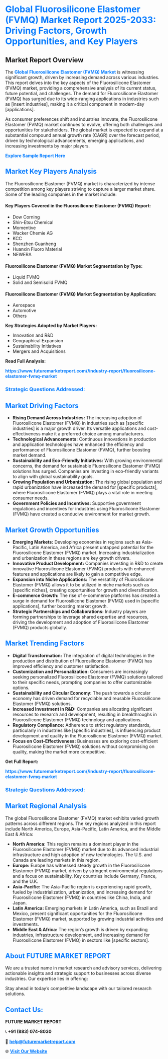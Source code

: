 <h1 style="color: #007BFF;">Global Fluorosilicone Elastomer (FVMQ) Market Report 2025-2033: Driving Factors, Growth Opportunities, and Key Players</h1>

<section id="overview">
<h2>Market Report Overview</h2>
<p>The <a href="https://www.futuremarketreport.com//industry-report/fluorosilicone-elastomer-fvmq-market" style="color: #007BFF; text-decoration: none;"><strong>Global Fluorosilicone Elastomer (FVMQ) Market</strong></a> is witnessing significant growth, driven by increasing demand across various industries. This report delves into the key aspects of the Fluorosilicone Elastomer (FVMQ) market, providing a comprehensive analysis of its current status, future potential, and challenges. The demand for Fluorosilicone Elastomer (FVMQ) has surged due to its wide-ranging applications in industries such as [insert industries], making it a critical component in modern-day [applications].</p>
<p>As consumer preferences shift and industries innovate, the Fluorosilicone Elastomer (FVMQ) market continues to evolve, offering both challenges and opportunities for stakeholders. The global market is expected to expand at a substantial compound annual growth rate (CAGR) over the forecast period, driven by technological advancements, emerging applications, and increasing investments by major players.</p>
</section>

<section id="overview">
<p><a href="https://www.futuremarketreport.com//request-sample/reportId=90727" style="color: #007BFF; text-decoration: none;"><strong>Explore Sample Report Here</strong></a></p>
</section>

<section id="key-players">
<h2 style="color: #007BFF;">Market Key Players Analysis</h2>
<p>The Fluorosilicone Elastomer (FVMQ) market is characterized by intense competition among key players striving to capture a larger market share. Some of the leading companies in the market include:</p>
<h4>Key Players Covered in the Fluorosilicone Elastomer (FVMQ) Report:</h4>
<ul><li>Dow Corning</li><li>Shin-Etsu Chemical</li><li>Momentive</li><li>Wacker Chemie AG</li><li>KCC</li><li>Shenzhen Guanheng</li><li>Huanxin Fluoro Material</li><li>NEWERA</li></ul>
<h4>Fluorosilicone Elastomer (FVMQ) Market Segmentation by Type:</h4>
<ul><li>Liquid FVMQ</li><li>Solid and Semisolid FVMQ</li></ul>

<h4>Fluorosilicone Elastomer (FVMQ) Market Segmentation by Application:</h4>
<ul><li>Aerospace</li><li>Automotive</li><li>Others</li></ul>
<p><strong>Key Strategies Adopted by Market Players:</strong></p>
<ul>
<li>Innovation and R&D</li>
<li>Geographical Expansion</li>
<li>Sustainability Initiatives</li>
<li>Mergers and Acquisitions</li>
</ul>
</section>

<section>
<p><strong>Read Full Analysis: </strong></p><a href="https://www.futuremarketreport.com//industry-report/fluorosilicone-elastomer-fvmq-market" style="color: #007BFF; text-decoration: none;"><strong>https://www.futuremarketreport.com//industry-report/fluorosilicone-elastomer-fvmq-market</strong></a>
<h3 style="color: #007BFF;">Strategic Questions Addressed:</h3>
</section>

<section id="driving-factors">
<h2 style="color: #007BFF;">Market Driving Factors</h2>
<ul>
<li><strong>Rising Demand Across Industries:</strong> The increasing adoption of Fluorosilicone Elastomer (FVMQ) in industries such as [specific industries] is a major growth driver. Its versatile applications and cost-effectiveness make it a preferred choice among manufacturers.</li>
<li><strong>Technological Advancements:</strong> Continuous innovations in production and application technologies have enhanced the efficiency and performance of Fluorosilicone Elastomer (FVMQ), further boosting market demand.</li>
<li><strong>Sustainability and Eco-Friendly Initiatives:</strong> With growing environmental concerns, the demand for sustainable Fluorosilicone Elastomer (FVMQ) solutions has surged. Companies are investing in eco-friendly variants to align with global sustainability goals.</li>
<li><strong>Growing Population and Urbanization:</strong> The rising global population and rapid urbanization have increased the demand for [specific products], where Fluorosilicone Elastomer (FVMQ) plays a vital role in meeting consumer needs.</li>
<li><strong>Government Policies and Incentives:</strong> Supportive government regulations and incentives for industries using Fluorosilicone Elastomer (FVMQ) have created a conducive environment for market growth.</li>
</ul>
</section>

<section id="growth-opportunities">
<h2 style="color: #007BFF;">Market Growth Opportunities</h2>
<ul>
<li><strong>Emerging Markets:</strong> Developing economies in regions such as Asia-Pacific, Latin America, and Africa present untapped potential for the Fluorosilicone Elastomer (FVMQ) market. Increasing industrialization and urbanization in these regions are key growth drivers.</li>
<li><strong>Innovative Product Development:</strong> Companies investing in R&D to create innovative Fluorosilicone Elastomer (FVMQ) products with enhanced features and applications are likely to gain a competitive edge.</li>
<li><strong>Expansion into Niche Applications:</strong> The versatility of Fluorosilicone Elastomer (FVMQ) allows it to be utilized in niche markets such as [specific niches], creating opportunities for growth and diversification.</li>
<li><strong>E-commerce Growth:</strong> The rise of e-commerce platforms has created a surge in demand for Fluorosilicone Elastomer (FVMQ) used in [specific applications], further boosting market growth.</li>
<li><strong>Strategic Partnerships and Collaborations:</strong> Industry players are forming partnerships to leverage shared expertise and resources, driving the development and adoption of Fluorosilicone Elastomer (FVMQ) products globally.</li>
</ul>
</section>

<section id="trending-factors">
<h2 style="color: #007BFF;">Market Trending Factors</h2>
<ul>
<li><strong>Digital Transformation:</strong> The integration of digital technologies in the production and distribution of Fluorosilicone Elastomer (FVMQ) has improved efficiency and customer satisfaction.</li>
<li><strong>Customization and Personalization:</strong> Consumers are increasingly seeking personalized Fluorosilicone Elastomer (FVMQ) solutions tailored to their specific needs, prompting companies to offer customizable options.</li>
<li><strong>Sustainability and Circular Economy:</strong> The push towards a circular economy has driven demand for recyclable and reusable Fluorosilicone Elastomer (FVMQ) solutions.</li>
<li><strong>Increased Investment in R&D:</strong> Companies are allocating significant resources to research and development, resulting in breakthroughs in Fluorosilicone Elastomer (FVMQ) technology and applications.</li>
<li><strong>Regulatory Compliance:</strong> Adherence to strict regulatory standards, particularly in industries like [specific industries], is influencing product development and quality in the Fluorosilicone Elastomer (FVMQ) market.</li>
<li><strong>Focus on Cost-Effectiveness:</strong> Businesses are exploring cost-efficient Fluorosilicone Elastomer (FVMQ) solutions without compromising on quality, making the market more competitive.</li>
</ul>
</section>

<section>
<p><strong>Get Full Report: </strong></p><a href="https://www.futuremarketreport.com//industry-report/fluorosilicone-elastomer-fvmq-market" style="color: #007BFF; text-decoration: none;"><strong>https://www.futuremarketreport.com//industry-report/fluorosilicone-elastomer-fvmq-market</strong></a>
<h3 style="color: #007BFF;">Strategic Questions Addressed:</h3>
</section>


<section id="regional-analysis">
<h2 style="color: #007BFF;">Market Regional Analysis</h2>
<p>The global Fluorosilicone Elastomer (FVMQ) market exhibits varied growth patterns across different regions. The key regions analyzed in this report include North America, Europe, Asia-Pacific, Latin America, and the Middle East & Africa:</p>
<ul>
<li><strong>North America:</strong> This region remains a dominant player in the Fluorosilicone Elastomer (FVMQ) market due to its advanced industrial infrastructure and high adoption of new technologies. The U.S. and Canada are leading markets in this region.</li>
<li><strong>Europe:</strong> Europe has witnessed steady growth in the Fluorosilicone Elastomer (FVMQ) market, driven by stringent environmental regulations and a focus on sustainability. Key countries include Germany, France, and the U.K.</li>
<li><strong>Asia-Pacific:</strong> The Asia-Pacific region is experiencing rapid growth, fueled by industrialization, urbanization, and increasing demand for Fluorosilicone Elastomer (FVMQ) in countries like China, India, and Japan.</li>
<li><strong>Latin America:</strong> Emerging markets in Latin America, such as Brazil and Mexico, present significant opportunities for the Fluorosilicone Elastomer (FVMQ) market, supported by growing industrial activities and investments.</li>
<li><strong>Middle East & Africa:</strong> The region’s growth is driven by expanding industries, infrastructure development, and increasing demand for Fluorosilicone Elastomer (FVMQ) in sectors like [specific sectors].</li>
</ul>
</section>

<footer>
<h2 style="color: #007BFF;">About FUTURE MARKET REPORT</h2>
<p>We are a trusted name in market research and advisory services, delivering actionable insights and strategic support to businesses across diverse industries. Our expertise lies in offering:</p>

<p>Stay ahead in today’s competitive landscape with our tailored research solutions.</p>

<h2 style="color: #007BFF;">Contact Us:</h2>
<p><strong>FUTURE MARKET REPORT</strong></p>
<p>📞 <strong>+91 (883) 074-8030</strong></p>
<p>📧 <strong><a href="mailto:help@futuremarketreport.com" style="color: #007BFF;">help@futuremarketreport.com</a></strong></p>
<p>🌐 <strong><a href="https://www.futuremarketreport.com/" style="color: #007BFF;">Visit Our Website</a></strong></p>
</footer>